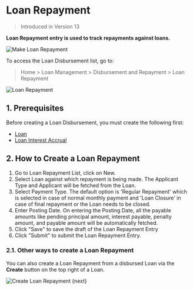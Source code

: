 <!-- add-breadcrumbs -->
# Loan Repayment
> Introduced in Version 13

**Loan Repayment entry is used to track repayments against loans.**

<img class="screenshot" alt="Make Loan Repayment" src="{{docs_base_url}}/assets/img/loan-management/loan-repayment-flow.png">

To access the Loan Disbursement list, go to:
> Home > Loan Management > Disbursement and Repayment > Loan Repayment


<img class="screenshot" alt="Loan Repayment" src="{{docs_base_url}}/assets/img/loan-management/loan-repayment.png">

## 1. Prerequisites
Before creating a Loan Disbursement, you must create the following first:

* [Loan](/docs/v13/user/manual/en/loan-management/loan)
* [Loan Interest Accrual](/docs/v13/user/manual/en/loan-management/loan-interest-accrual)


## 2. How to Create a Loan Repayment
1. Go to Loan Repayment List, click on New.
2. Select Loan against which repayment is being made. The Applicant Type and Applicant will be fetched from the Loan.
3. Select Payment Type. The default option is 'Regular Repayment' which is selected in case of normal monthly payment and 'Loan Closure' in case of final repayment or the Loan needs to be closed.
4. Enter Posting Date. On entering the Posting Date, all the payable amounts like pending principal amount, interest payable, penalty amount, and payable amount will be automatically fetched.
7. Click "Save" to save the draft of the Loan Repayment Entry
8. Click "Submit" to submit the Loan Repayment Entry.

### 2.1. Other ways to create a Loan Repayment
You can also create a Loan Repayment from a disbursed Loan via the **Create** button on the top right of a Loan.

<img class="screenshot" alt="Create Loan Repayment" src="{{docs_base_url}}/assets/img/loan-management/create-loan-repayment.png">
{next}



